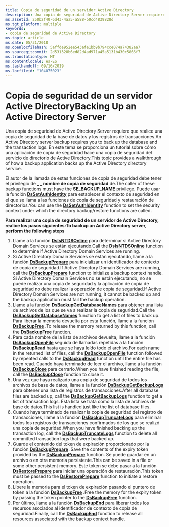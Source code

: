 ```yaml
---
title: Copia de seguridad de un servidor Active Directory
description: Una copia de seguridad de Active Directory Server requiere que realice una copia de seguridad de la base de datos y los registros de transacciones. En este tema se proporciona un tutorial sobre cómo una aplicación de copia de seguridad hace una copia de seguridad del servicio de directorio de Active Directory.
ms.assetid: 250b2f40-6d43-4aa5-a588-b0cd4839828d
ms.tgt_platform: multiple
keywords:
- copia de seguridad de Active Directory
ms.topic: article
ms.date: 05/31/2018
ms.openlocfilehash: 5affde952ee543afe1bb9b794cce074a74382aa7
ms.sourcegitcommit: 2d531328b6ed82d4ad971a45a5131b430c5866f7
ms.translationtype: MT
ms.contentlocale: es-ES
ms.lasthandoff: 09/16/2019
ms.locfileid: "104075023"
---
```

# <a name="backing-up-an-active-directory-server"></a><span data-ttu-id="07c93-105">Copia de seguridad de un servidor Active Directory</span><span class="sxs-lookup"><span data-stu-id="07c93-105">Backing Up an Active Directory Server</span></span>

<span data-ttu-id="07c93-106">Una copia de seguridad de Active Directory Server requiere que realice una copia de seguridad de la base de datos y los registros de transacciones.</span><span class="sxs-lookup"><span data-stu-id="07c93-106">An Active Directory server backup requires you to back up the database and the transaction logs.</span></span> <span data-ttu-id="07c93-107">En este tema se proporciona un tutorial sobre cómo una aplicación de copia de seguridad hace una copia de seguridad del servicio de directorio de Active Directory.</span><span class="sxs-lookup"><span data-stu-id="07c93-107">This topic provides a walkthrough of how a backup application backs up the Active Directory directory service.</span></span>

<span data-ttu-id="07c93-108">El autor de la llamada de estas funciones de copia de seguridad debe tener el privilegio de **\_ \_ nombre de copia de seguridad** de.</span><span class="sxs-lookup"><span data-stu-id="07c93-108">The caller of these backup functions must have the **SE\_BACKUP\_NAME** privilege.</span></span> <span data-ttu-id="07c93-109">Puede usar la función [**DsSetAuthIdentity**](dssetauthidentity.md) para establecer el contexto de seguridad en el que se llama a las funciones de copia de seguridad y restauración de directorios.</span><span class="sxs-lookup"><span data-stu-id="07c93-109">You can use the [**DsSetAuthIdentity**](dssetauthidentity.md) function to set the security context under which the directory backup/restore functions are called.</span></span>

<span data-ttu-id="07c93-110">**Para realizar una copia de seguridad de un servidor de Active Directory, realice los pasos siguientes:**</span><span class="sxs-lookup"><span data-stu-id="07c93-110">**To backup an Active Directory server, perform the following steps**</span></span>

1.  <span data-ttu-id="07c93-111">Llame a la función [**DsIsNTDSOnline**](dsisntdsonline.md) para determinar si Active Directory Domain Services se están ejecutando.</span><span class="sxs-lookup"><span data-stu-id="07c93-111">Call the [**DsIsNTDSOnline**](dsisntdsonline.md) function to determine if Active Directory Domain Services are running.</span></span>
2.  <span data-ttu-id="07c93-112">Si Active Directory Domain Services se están ejecutando, llame a la función [**DsBackupPrepare**](dsbackupprepare.md) para inicializar un identificador de contexto de copia de seguridad.</span><span class="sxs-lookup"><span data-stu-id="07c93-112">If Active Directory Domain Services are running, call the [**DsBackupPrepare**](dsbackupprepare.md) function to initialize a backup context handle.</span></span> <span data-ttu-id="07c93-113">Si Active Directory Domain Services no se están ejecutando, no se puede realizar una copia de seguridad y la aplicación de copia de seguridad no debe realizar la operación de copia de seguridad.</span><span class="sxs-lookup"><span data-stu-id="07c93-113">If Active Directory Domain Services are not running, it cannot be backed up and the backup application must fail the backup operation.</span></span>
3.  <span data-ttu-id="07c93-114">Llame a la función [**DsBackupGetDatabaseNames**](dsbackupgetdatabasenames.md) para obtener una lista de archivos de los que se va a realizar la copia de seguridad.</span><span class="sxs-lookup"><span data-stu-id="07c93-114">Call the [**DsBackupGetDatabaseNames**](dsbackupgetdatabasenames.md) function to get a list of files to back up.</span></span> <span data-ttu-id="07c93-115">Para liberar la memoria devuelta por esta función, llame a la función [**DsBackupFree**](dsbackupfree.md) .</span><span class="sxs-lookup"><span data-stu-id="07c93-115">To release the memory returned by this function, call the [**DsBackupFree**](dsbackupfree.md) function.</span></span>
4.  <span data-ttu-id="07c93-116">Para cada nombre de la lista de archivos devuelta, llame a la función [**DsBackupOpenFile**](dsbackupopenfile.md) seguida de llamadas repetidas a la función [**DsBackupRead**](dsbackupread.md) hasta que se haya leído todo el archivo.</span><span class="sxs-lookup"><span data-stu-id="07c93-116">For each name in the returned list of files, call the [**DsBackupOpenFile**](dsbackupopenfile.md) function followed by repeated calls to the [**DsBackupRead**](dsbackupread.md) function until the entire file has been read.</span></span> <span data-ttu-id="07c93-117">Cuando haya terminado de leer el archivo, llame a la función [**DsBackupClose**](dsbackupclose.md) para cerrarlo.</span><span class="sxs-lookup"><span data-stu-id="07c93-117">When you have finished reading the file, call the [**DsBackupClose**](dsbackupclose.md) function to close it.</span></span>
5.  <span data-ttu-id="07c93-118">Una vez que haya realizado una copia de seguridad de todos los archivos de base de datos, llame a la función [**DsBackupGetBackupLogs**](dsbackupgetbackuplogs.md) para obtener una lista de registros de transacciones.</span><span class="sxs-lookup"><span data-stu-id="07c93-118">After all database files are backed up, call the [**DsBackupGetBackupLogs**](dsbackupgetbackuplogs.md) function to get a list of transaction logs.</span></span> <span data-ttu-id="07c93-119">Esta lista se trata como la lista de archivos de base de datos.</span><span class="sxs-lookup"><span data-stu-id="07c93-119">This list is handled just like the list of database files.</span></span>
6.  <span data-ttu-id="07c93-120">Cuando haya terminado de realizar la copia de seguridad del registro de transacciones, llame a la función [**DsBackupTruncateLogs**](dsbackuptruncatelogs.md) para eliminar todos los registros de transacciones confirmados de los que se realizó una copia de seguridad.</span><span class="sxs-lookup"><span data-stu-id="07c93-120">When you have finished backing up the transaction log, call the [**DsBackupTruncateLogs**](dsbackuptruncatelogs.md) function to delete all committed transaction logs that were backed up.</span></span>
7.  <span data-ttu-id="07c93-121">Guarde el contenido del token de expiración proporcionado por la función [**DsBackupPrepare**](dsbackupprepare.md) .</span><span class="sxs-lookup"><span data-stu-id="07c93-121">Save the contents of the expiry token provided by the [**DsBackupPrepare**](dsbackupprepare.md) function.</span></span> <span data-ttu-id="07c93-122">Se puede guardar en un archivo o en otra memoria persistente.</span><span class="sxs-lookup"><span data-stu-id="07c93-122">This can be saved in a file or some other persistent memory.</span></span> <span data-ttu-id="07c93-123">Este token se debe pasar a la función [**DsRestorePrepare**](dsrestoreprepare.md) para iniciar una operación de restauración.</span><span class="sxs-lookup"><span data-stu-id="07c93-123">This token must be passed to the [**DsRestorePrepare**](dsrestoreprepare.md) function to initiate a restore operation.</span></span>
8.  <span data-ttu-id="07c93-124">Libere la memoria para el token de expiración pasando el puntero de token a la función [**DsBackupFree**](dsbackupfree.md) .</span><span class="sxs-lookup"><span data-stu-id="07c93-124">Free the memory for the expiry token by passing the token pointer to the [**DsBackupFree**](dsbackupfree.md) function.</span></span>
9.  <span data-ttu-id="07c93-125">Por último, llame a la función [**DsBackupEnd**](dsbackupend.md) para liberar todos los recursos asociados al identificador de contexto de copia de seguridad.</span><span class="sxs-lookup"><span data-stu-id="07c93-125">Finally, call the [**DsBackupEnd**](dsbackupend.md) function to release all resources associated with the backup context handle.</span></span>

 

 




